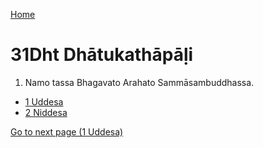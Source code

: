 
[Home](/)

# 31Dht Dhātukathāpāḷi

1. Namo tassa Bhagavato Arahato Sammāsambuddhassa.

* [1 Uddesa](/tipitaka/31Dht/1.md)
* [2 Niddesa](/tipitaka/31Dht/2.md)

[Go to next page (1 Uddesa)](/tipitaka/31Dht/1.md)


